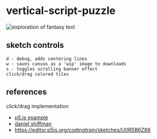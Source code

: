 # vertical-script-puzzle

![exploration of fantasy text](./demo.gif)

## sketch controls

```
d - debug, adds centering lines
w - saves canvas as a 'wip' image to downloads
s - toggles scrolling banner effect
click/drag colored tiles
```

## references




click/drag implementation  
- [p5.js example](https://p5js.org/examples/input-mouse-functions.html)
- [daniel shiffman](http://www.shiffman.net)  
- https://editor.p5js.org/codingtrain/sketches/U0R5B6Z88  